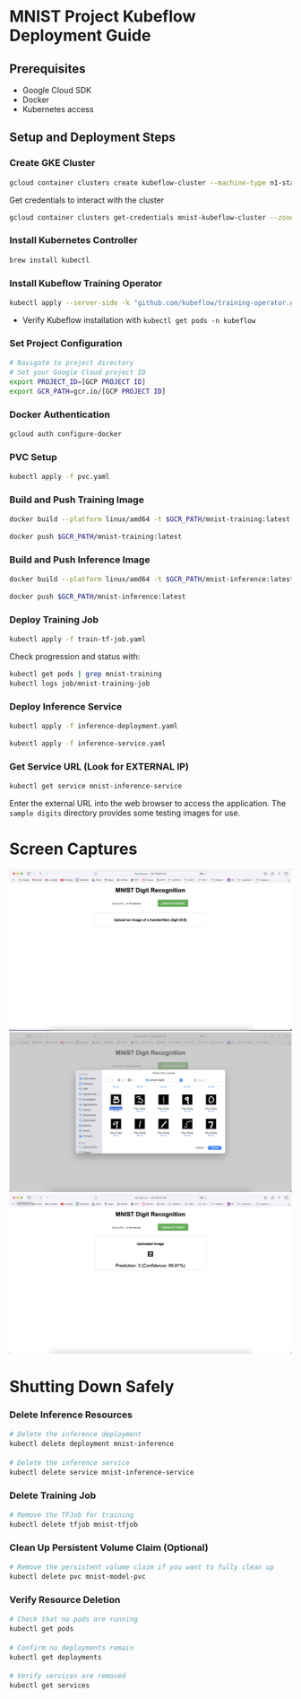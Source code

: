 # MNIST Project Kubeflow Deployment Guide

## Prerequisites
- Google Cloud SDK
- Docker
- Kubernetes access

## Setup and Deployment Steps

### Create GKE Cluster
```bash
gcloud container clusters create kubeflow-cluster --machine-type n1-standard-4 --num-nodes 2 --zone us-central1-a
```

Get credentials to interact with the cluster
```bash
gcloud container clusters get-credentials mnist-kubeflow-cluster --zone us-central1-a
```

### Install Kubernetes Controller
```bash
brew install kubectl
```

### Install Kubeflow Training Operator
```bash
kubectl apply --server-side -k "github.com/kubeflow/training-operator.git/manifests/overlays/standalone?ref=v1.8.1"
```

- Verify Kubeflow installation with `kubectl get pods -n kubeflow`

### Set Project Configuration
```bash
# Navigate to project directory
# Set your Google Cloud project ID
export PROJECT_ID=[GCP PROJECT ID]
export GCR_PATH=gcr.io/[GCP PROJECT ID]
```

### Docker Authentication
```bash
gcloud auth configure-docker
```

### PVC Setup
```bash
kubectl apply -f pvc.yaml
```

### Build and Push Training Image
```bash
docker build --platform linux/amd64 -t $GCR_PATH/mnist-training:latest -f Dockerfile.train .
```
```bash
docker push $GCR_PATH/mnist-training:latest
```

### Build and Push Inference Image
```bash
docker build --platform linux/amd64 -t $GCR_PATH/mnist-inference:latest -f Dockerfile.inference .
```
```bash
docker push $GCR_PATH/mnist-inference:latest
```

### Deploy Training Job
```bash
kubectl apply -f train-tf-job.yaml
```

Check progression and status with:
```bash
kubectl get pods | grep mnist-training
kubectl logs job/mnist-training-job
```

### Deploy Inference Service
```bash
kubectl apply -f inference-deployment.yaml
```

```bash
kubectl apply -f inference-service.yaml
```

### Get Service URL (Look for EXTERNAL IP)
```bash
kubectl get service mnist-inference-service
```

Enter the external URL into the web browser to access the application. The `sample digits` directory provides some testing images for use.

# Screen Captures
![Alt text for image](screenshots/sc-1.png)
![Alt text for image](screenshots/sc-2.png)
![Alt text for image](screenshots/sc-3.png)

# Shutting Down Safely

### Delete Inference Resources
```bash
# Delete the inference deployment
kubectl delete deployment mnist-inference

# Delete the inference service
kubectl delete service mnist-inference-service
```

### Delete Training Job
```bash
# Remove the TFJob for training
kubectl delete tfjob mnist-tfjob
```

### Clean Up Persistent Volume Claim (Optional)
```bash
# Remove the persistent volume claim if you want to fully clean up
kubectl delete pvc mnist-model-pvc
```

### Verify Resource Deletion
```bash
# Check that no pods are running
kubectl get pods

# Confirm no deployments remain
kubectl get deployments

# Verify services are removed
kubectl get services
```